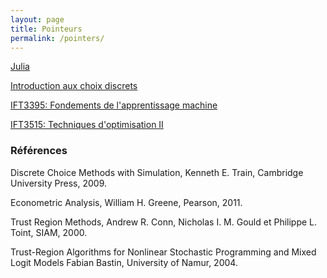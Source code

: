 ```yaml
---
layout: page
title: Pointeurs
permalink: /pointers/
---
```


[Julia](https://docs.julialang.org/en/stable/)

[Introduction aux choix discrets](http://www.iro.umontreal.ca/~bastin/ChoixDiscrets2011/index.php)

[IFT3395: Fondements de l'apprentissage machine](http://www-labs.iro.umontreal.ca/~vincentp/ift3395/cours/)

[IFT3515: Techniques d'optimisation II](http://www.slashbin.net/nlp/index.php)

### Références

Discrete Choice Methods with Simulation, Kenneth E. Train, Cambridge University Press, 2009.

Econometric Analysis, William H. Greene, Pearson, 2011.

Trust Region Methods, Andrew R. Conn, Nicholas I. M. Gould et Philippe L. Toint, SIAM, 2000.

Trust-Region Algorithms for Nonlinear Stochastic Programming and Mixed Logit Models Fabian Bastin, University of Namur, 2004.
